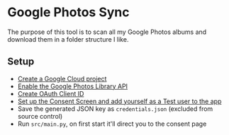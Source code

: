 # Google Photos Sync

The purpose of this tool is to scan all my Google Photos albums and download them in a folder structure I like.

## Setup

* [Create a Google Cloud project](https://developers.google.com/workspace/guides/create-project)
* [Enable the Google Photos Library API](https://cloud.google.com/endpoints/docs/openapi/enable-api#enabling_an_api)
* [Create OAuth Client ID](https://cloud.google.com/sap/docs/abap-sdk/on-premises-or-any-cloud/latest/authentication-oauth-client-credentials)
* [Set up the Consent Screen and add yourself as a Test user to the app](https://developers.google.com/workspace/guides/configure-oauth-consent#configure_oauth_consent)
* Save the generated JSON key as `credentials.json` (excluded from source control)
* Run `src/main.py`, on first start it'll direct you to the consent page
